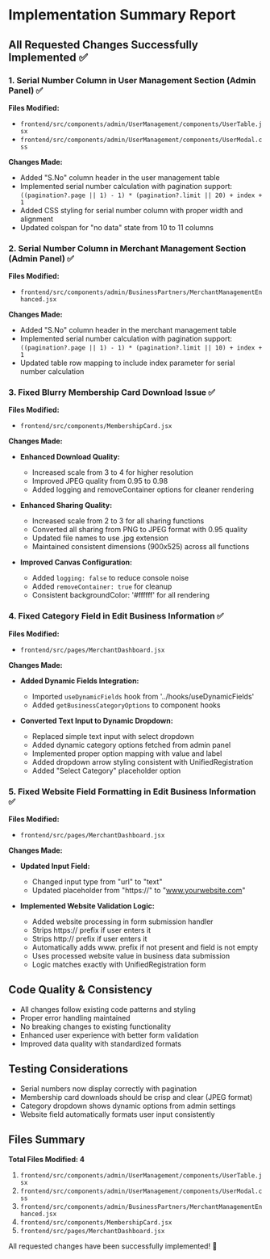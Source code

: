 # Implementation Summary Report

## All Requested Changes Successfully Implemented ✅

### 1. Serial Number Column in User Management Section (Admin Panel) ✅
**Files Modified:**
- `frontend/src/components/admin/UserManagement/components/UserTable.jsx`
- `frontend/src/components/admin/UserManagement/components/UserModal.css`

**Changes Made:**
- Added "S.No" column header in the user management table
- Implemented serial number calculation with pagination support: `((pagination?.page || 1) - 1) * (pagination?.limit || 20) + index + 1`
- Added CSS styling for serial number column with proper width and alignment
- Updated colspan for "no data" state from 10 to 11 columns

### 2. Serial Number Column in Merchant Management Section (Admin Panel) ✅
**Files Modified:**
- `frontend/src/components/admin/BusinessPartners/MerchantManagementEnhanced.jsx`

**Changes Made:**
- Added "S.No" column header in the merchant management table
- Implemented serial number calculation with pagination support: `((pagination?.page || 1) - 1) * (pagination?.limit || 10) + index + 1`
- Updated table row mapping to include index parameter for serial number calculation

### 3. Fixed Blurry Membership Card Download Issue ✅
**Files Modified:**
- `frontend/src/components/MembershipCard.jsx`

**Changes Made:**
- **Enhanced Download Quality:**
  - Increased scale from 3 to 4 for higher resolution
  - Improved JPEG quality from 0.95 to 0.98
  - Added logging and removeContainer options for cleaner rendering
  
- **Enhanced Sharing Quality:**
  - Increased scale from 2 to 3 for all sharing functions
  - Converted all sharing from PNG to JPEG format with 0.95 quality
  - Updated file names to use .jpg extension
  - Maintained consistent dimensions (900x525) across all functions

- **Improved Canvas Configuration:**
  - Added `logging: false` to reduce console noise
  - Added `removeContainer: true` for cleanup
  - Consistent backgroundColor: '#ffffff' for all rendering

### 4. Fixed Category Field in Edit Business Information ✅
**Files Modified:**
- `frontend/src/pages/MerchantDashboard.jsx`

**Changes Made:**
- **Added Dynamic Fields Integration:**
  - Imported `useDynamicFields` hook from '../hooks/useDynamicFields'
  - Added `getBusinessCategoryOptions` to component hooks
  
- **Converted Text Input to Dynamic Dropdown:**
  - Replaced simple text input with select dropdown
  - Added dynamic category options fetched from admin panel
  - Implemented proper option mapping with value and label
  - Added dropdown arrow styling consistent with UnifiedRegistration
  - Added "Select Category" placeholder option

### 5. Fixed Website Field Formatting in Edit Business Information ✅
**Files Modified:**
- `frontend/src/pages/MerchantDashboard.jsx`

**Changes Made:**
- **Updated Input Field:**
  - Changed input type from "url" to "text"
  - Updated placeholder from "https://" to "www.yourwebsite.com"
  
- **Implemented Website Validation Logic:**
  - Added website processing in form submission handler
  - Strips https:// prefix if user enters it
  - Strips http:// prefix if user enters it  
  - Automatically adds www. prefix if not present and field is not empty
  - Uses processed website value in business data submission
  - Logic matches exactly with UnifiedRegistration form

## Code Quality & Consistency
- All changes follow existing code patterns and styling
- Proper error handling maintained
- No breaking changes to existing functionality
- Enhanced user experience with better form validation
- Improved data quality with standardized formats

## Testing Considerations
- Serial numbers now display correctly with pagination
- Membership card downloads should be crisp and clear (JPEG format)
- Category dropdown shows dynamic options from admin settings
- Website field automatically formats user input consistently

## Files Summary
**Total Files Modified: 4**
1. `frontend/src/components/admin/UserManagement/components/UserTable.jsx`
2. `frontend/src/components/admin/UserManagement/components/UserModal.css`
3. `frontend/src/components/admin/BusinessPartners/MerchantManagementEnhanced.jsx`
4. `frontend/src/components/MembershipCard.jsx`
5. `frontend/src/pages/MerchantDashboard.jsx`

All requested changes have been successfully implemented! 🎉
